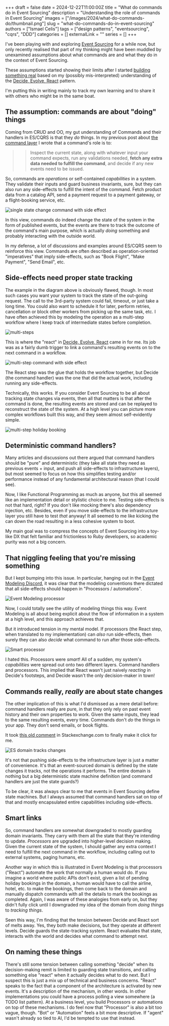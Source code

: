 +++
draft = false
date = 2024-12-22T11:00:00Z
title = "What do commands do in Event Sourcing"
description = "Understanding the role of commands in Event Sourcing"
images = ["/images/2024/what-do-commands-do/thumbnail.png"]
slug = "what-do-commands-do-in-event-sourcing"
authors = ["Ismael Celis"]
tags = ["design patterns", "eventsourcing", "cqrs", "DDD"]
categories = []
externalLink = ""
series = []
+++

I've been playing with and exploring [Event Sourcing](/posts/event-sourcing-ruby-examples/) for a while now, but only recently realised that part of my thinking might have been muddled by unexamined assumptions about what commands are and what they do in the context of Event Sourcing.

These assumptions started showing their limits after I started [building something real](https://github.com/ismasan/sourced) based on my (possibly mis-interpreted) understanding of the [Decide, Evolve, React](/posts/decide-evolve-react-pattern-in-ruby/) pattern.

I'm putting this in writing mainly to track my own learning and to share it with others who might be in the same boat.

## The assumption: commands are about "doing" things

Coming from CRUD and OO, my gut understanding of Commands and their handlers in ES/CQRS is that they _do_ things. In my previous post about [the command layer](/posts/event-sourcing-ruby-command-layer/) I wrote that a command's role is to:

>> Inspect the current state, along with whatever input your command expects, run any validations needed, <strong class="highlight-negative">fetch any extra data needed to fulfill the command</strong>, and decide if any new events need to be issued.

So, commands are _operations_ or self-contained _capabilities_ in a system. They validate their inputs and guard business invariants, sure, but they can also run any side-effects to fulfill the intent of the command. Fetch product data from a catalog API, send a payment request to a payment gateway, or a flight-booking service, etc.

![single state change command with side effect](/images/2024/what-do-commands-do/single-state-change-command.png)

In this view, commands do indeed change the state of the system in the form of published events, but the events are there to track the outcome of the command's main purpose, which is actually _doing_ something and probably interacting with the outside world.

In my defense, a lot of discussions and examples around ES/CQRS seem to reinforce this view. Commands are often described as operation-oriented "imperatives" that imply side-effects, such as "Book Flight", "Make Payment", "Send Email", etc.

## Side-effects need proper state tracking

The example in the diagram above is obviously flawed, though. In most such cases you want your system to track the state of the out-going request. The call to the 3rd-party system could fail, timeout, or just take a long time. You could also want to schedule it for later, perform retries, cancellation or block other workers from picking up the same task, etc. 
I have often achieved this by modeling the operation as a multi-step workflow where I keep track of intermediate states before completion.

![multi-steps](/images/2024/what-do-commands-do/multi-steps-1.png)

This is where the "react" in [Decide, Evolve, React](/posts/decide-evolve-react-pattern-in-ruby/) came in for me. Its job was as a fairly dumb trigger to link a command's resulting events on to the next command in a workflow.

![multi-step command with side effect](/images/2024/what-do-commands-do/multi-step-operation-1.png)

The React step was the glue that holds the workflow together, but Decide (the command handler) was the one that did the actual work, including running any side-effects.

Technically, this works. If you consider Event Sourcing to be all about tracking state changes via events, then all that matters is that after the command is done, the resulting events are stored and can be replayed to reconstruct the state of the system. At a high level you can picture more complex workflows built this way, and they seem almost self-evidently simple.

![multi-step holiday booking](/images/2024/what-do-commands-do/holiday-booking.png)

## Deterministic command handlers?

Many articles and discussions out there argued that command handlers should be "pure" and deterministic (they take all state they need as previous events + input, and push all side-effects to infrastructure layers), but most seemed to focus on how this simplifies testing and/or performance instead of any fundamental architectural reason (that I could see).

Now, I like Functional Programming as much as anyone, but this all seemed like an implementation detail or stylistic choice to me. Testing side-effects is not that hard, right? If you don't like mocking there's also dependency injection, etc. Besides, even if you move side-effects to the infrastructure layer you still have to test _that_ anyway! It all seemed to me like kicking the can down the road resulting in a less cohesive system to boot.

My main goal was to compress the concepts of Event Sourcing into a toy-like DX that felt familiar and frictionless to Ruby developers, so academic purity was not a big concern.

## That niggling feeling that you're missing something

But I kept bumping into this issue. In particular, hanging out in the [Event Modeling Discord](https://discord.com/invite/Sw4MvagftJ), it was clear that the modeling conventions there dictated that all side-effects should happen in "Processors / automations". 

![Event Modeling processor](/images/2024/what-do-commands-do/em-api-call-processor.png)

Now, I could totally see the utility of modeling things this way. Event Modeling is all about being explicit about the flow of information in a system at a high level, and this approach achieves that.

But it introduced tension in my mental model. If processors (the React step, when translated to my implementation) can _also_ run side-effects, then surely they can also _decide_ what command to run after those side-effects.

![Smart processor](/images/2024/what-do-commands-do/smart-processor.png)

I hated this. Processors were _smart_! All of a sudden, my system's _capabilities_ were spread out onto two different layers. Command handlers and processors. 
This implied that React wasn't just naively _reacting_ in Decide's footsteps, and Decide wasn't the only decision-maker in town!

## Commands really, _really_ are about state changes

The other implication of this is what I'd dismissed as a mere detail before: command handlers really are pure, in that they only rely on past event history and their own properties to work. Given the same inputs, they lead to the same resulting events, every time. Commands don't _do_ the things in your app. They don't send emails, or book flights.

It took [this old comment](https://softwareengineering.stackexchange.com/questions/354363/how-do-i-deal-with-side-effects-in-event-sourcing) in Stackexchange.com to finally make it click for me.

![ES domain tracks changes](/images/2024/what-do-commands-do/stackexchange-comment.png)

It's not that pushing side-effects to the infrastructure layer is just a matter of convenience. It's that an event-sourced domain is defined by the state changes it tracks, not the operations it performs. The entire domain is nothing but a big deterministic state machine definition (and command handlers are just the state guards?)

To be clear, it was always clear to me that events in Event Sourcing define state machines. But I always assumed that command handlers sat on top of that and mostly encapsulated entire capabilities including side-effects.

## Smart links

So, command handlers are somewhat downgraded to mostly guarding domain invariants. They carry with them all the state that they're intending to update. _Processors_ are upgraded into higher-level decision making. Given the current state of the system, I should gather any extra context I need to fulfill the next command in the workflow, including calling out to external systems, paging humans, etc.

Another way in which this is illustrated in Event Modeling is that processors ("React") automate the work that normally a human would do.
If you imagine a world where public APIs don't exist, given a list of pending holiday bookings in the domain, a human would have to call the airline, hotel, etc. to make the bookings, then come back to the domain and manually dispatch commands with all the details to mark the bookings as completed. Again, I was aware of these analogies from early on, but they didn't fully click until I downgraded my idea of the domain from _doing things_ to _tracking things_.

Seen this way, I'm finding that the tension between Decide and React sort of melts away. Yes, they both make decisions, but they operate at different levels. Decide guards the state-tracking system. React evaluates that state, interacts with the world and decides what command to attempt next.

## On naming these things

There's still some tension between calling something "decide" when its decision-making remit is limited to guarding state transitions, and calling something else "react" when it actually decides what to do next. But I suspect this is just a mix up of technical and business concerns. "React" speaks to the fact that a component of the architecture is activated by new events. It's a description of the  mechanism, in other words. In other implementations you could have a process polling a view somewhere (a TODO list pattern). At a business level, you build Processors or automations on top of these mechanisms.
I do feel now that "Processor" is also a bit too vague, though. "Bot" or "Automation" feels a bit more descriptive. If "agent" wasn't already so tied to AI, I'd be tempted to use that instead.

